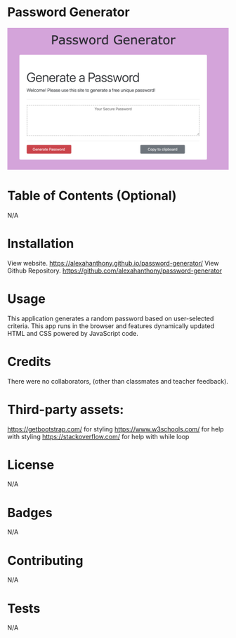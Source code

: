 # Password Generator

![alt text](./assets/screenshot.png)

# Table of Contents (Optional)
N/A

# Installation
View website. https://alexahanthony.github.io/password-generator/
View Github Repository. https://github.com/alexahanthony/password-generator

# Usage
This application generates a random password based on user-selected criteria. This app runs in the browser and features dynamically updated HTML and CSS powered by  JavaScript code.

# Credits
There were no collaborators, (other than classmates and teacher feedback).

# Third-party assets: 
https://getbootstrap.com/ for styling
https://www.w3schools.com/ for help with styling
https://stackoverflow.com/ for help with while loop

# License
N/A

# Badges
N/A

# Contributing
N/A

# Tests
N/A